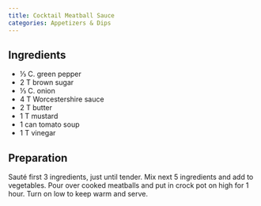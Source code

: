 ```yaml
---
title: Cocktail Meatball Sauce
categories: Appetizers & Dips
---
```


## Ingredients

- ⅓ C. green pepper
- 2 T brown sugar
- ⅓ C. onion
- 4 T Worcestershire sauce
- 2 T butter
- 1 T mustard
- 1 can tomato soup
- 1 T vinegar

## Preparation

Sauté first 3 ingredients, just until tender.  Mix next 5 ingredients and add to vegetables.  Pour over cooked meatballs and put in crock pot on high for 1 hour.  Turn on low to keep warm and serve.

